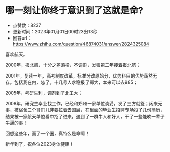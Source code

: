 # 哪一刻让你终于意识到了这就是命?
- 点赞数：8237
- 更新时间：2023年01月01日00时23分13秒
- 回答url：https://www.zhihu.com/question/46874031/answer/2824325084
<body>
 <p data-pid="T3jCh0Xe">喜欢航天。</p>
 <p data-pid="_8RcJ5mE">2000年，报北航，十分之差落榜，不调剂，发狠第二年接着报北航；</p>
 <p data-pid="bi3uwOBi">2001年，复读一年，高考制度改革，标准分改原始分，优势科目的优势荡然无存。包括我在内，怂了，十几号人求稳报了郑大，本来可以去985；</p>
 <p data-pid="FQgX4ecX">2005年，考研失利，调剂到了北工大；</p>
 <p data-pid="KsmeUN-O">2008年，研究生毕业找工作，已经和郑州一家单位谈妥，发了三方就签；闲来无事，被宿舍三个哥们儿非要拉着去国展，在里面的毕业生招聘专场投了几份简历，结果被一家航天单位看中招了进来，遇到了一群牛人和好人，干了一些能吹一辈子牛逼的事！</p>
 <p data-pid="YHEqhTrC">回想这些年，画了一个圈，真特么是命啊！</p>
 <p data-pid="-QNAAVDU">新年到了，祝各位2023身体健康！</p>
</body>